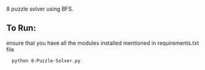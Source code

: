 8 puzzle solver using BFS.

## To Run: 
ensure that you have all the modules installed mentioned in requirements.txt file
```
  python 8-Puzzle-Solver.py
``` 
